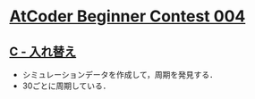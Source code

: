 # [AtCoder Beginner Contest 004](https://atcoder.jp/contests/abc004/tasks)

## [C - 入れ替え](https://atcoder.jp/contests/abc004/tasks/abc004_3)
- シミュレーションデータを作成して，周期を発見する．
- 30ごとに周期している．
